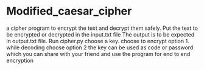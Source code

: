 # Modified_caesar_cipher
a cipher program to encrypt the text and decrypt them safely.
Put the text to be encrypted or decrypted in the input.txt file
The output is to be expected in output.txt file.
Run cipher.py
choose a key.
choose to encrypt option 1.
while decoding choose option 2
the key can be used as code or password which you can share with your friend and use the program for end to end encryption
